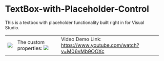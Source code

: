 # TextBox-with-Placeholder-Control
This is a textbox with placeholder functionality built right in for Visual Studio.
<br>
<table>
  <tr>
    <td>
<img src="https://cdn.discordapp.com/attachments/471276705936310272/660110824320401408/textbox_withplaceholder.gif">
    </td>
    <td>
      The custom properties:
      <img src="https://media.discordapp.net/attachments/471276705936310272/660125646500003850/unknown.png">
    </td>
    <td>
      Video Demo Link:<br>
      <a href="https://www.youtube.com/watch?v=M06vMb9OOXc" target="_blank">https://www.youtube.com/watch?v=M06vMb9OOXc</a>
    </td>
  </tr>
  </table>
